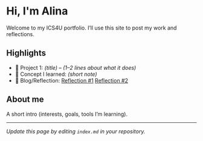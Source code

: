 # Hi, I'm Alina
Welcome to my ICS4U portfolio. I’ll use this site to post my work and reflections.

## Highlights
- 🔧 Project 1: *(title)* – *(1–2 lines about what it does)*
- 🧠 Concept I learned: *(short note)*
- 📝 Blog/Reflection: [Reflection #1](./posts/first_reflection.md)
[Reflection #2](./posts/second.md)
## About me
A short intro (interests, goals, tools I’m learning).

---
*Update this page by editing `index.md` in your repository.*
